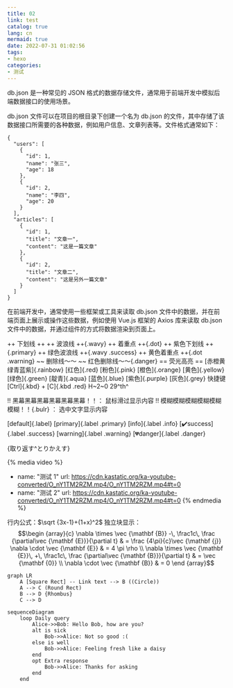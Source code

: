 ```yaml
---
title: 02
link: test
catalog: true
lang: cn
mermaid: true
date: 2022-07-31 01:02:56 
tags:
- hexo
categories:
- 测试
---
```

db.json 是一种常见的 JSON 格式的数据存储文件，通常用于前端开发中模拟后端数据接口的使用场景。

db.json 文件可以在项目的根目录下创建一个名为 db.json 的文件，其中存储了该数据接口所需要的各种数据，例如用户信息、文章列表等。文件格式通常如下：

```
{
  "users": [
    {
      "id": 1,
      "name": "张三",
      "age": 18
    },
    {
      "id": 2,
      "name": "李四",
      "age": 20
    }
  ],
  "articles": [
    {
      "id": 1,
      "title": "文章一",
      "content": "这是一篇文章"
    },
    {
      "id": 2,
      "title": "文章二",
      "content": "这是另外一篇文章"
    }
  ]
}
```

在前端开发中，通常使用一些框架或工具来读取 db.json 文件中的数据，并在前端页面上展示或操作这些数据，例如使用 Vue.js 框架的 Axios 库来读取 db.json 文件中的数据，并通过组件的方式将数据渲染到页面上。


++ 下划线 ++
++ 波浪线 ++{.wavy}
++ 着重点 ++{.dot}
++ 紫色下划线 ++{.primary}
++ 绿色波浪线 ++{.wavy .success}
++ 黄色着重点 ++{.dot .warning}
~~ 删除线～～
~~ 红色删除线～～{.danger}
== 荧光高亮 ==
[赤橙黄绿青蓝紫]{.rainbow}
[红色]{.red}
[粉色]{.pink}
[橙色]{.orange}
[黄色]{.yellow}
[绿色]{.green}
[靛青]{.aqua}
[蓝色]{.blue}
[紫色]{.purple}
[灰色]{.grey}
快捷键 [Ctrl]{.kbd} + [C]{.kbd .red}
H~2~0
29^th^

!! 黑幕黑幕黑幕黑幕黑幕黑幕！！： 鼠标滑过显示内容
!! 模糊模糊模糊模糊模糊模糊！！{.bulr} ： 选中文字显示内容

[default]{.label}
[primary]{.label .primary}
[info]{.label .info}
[:heavy_check_mark:success]{.label .success}
[warning]{.label .warning}
[:broken_heart:danger]{.label .danger}

{取り返す^とりかえす}

{% media video %}
- name: "测试 1"
  url: https://cdn.kastatic.org/ka-youtube-converted/O_nY1TM2RZM.mp4/O_nY1TM2RZM.mp4#t=0
- name: "测试 2"
  url: https://cdn.kastatic.org/ka-youtube-converted/O_nY1TM2RZM.mp4/O_nY1TM2RZM.mp4#t=0
  {% endmedia %}

行内公式：$\sqrt {3x-1}+(1+x)^2$
独立块显示：
$$\begin {array}{c}
\nabla \times \vec {\mathbf {B}} -\, \frac1c\, \frac {\partial\vec {\mathbf {E}}}{\partial t} &
= \frac {4\pi}{c}\vec {\mathbf {j}}    \nabla \cdot \vec {\mathbf {E}} & = 4 \pi \rho \\
\nabla \times \vec {\mathbf {E}}\, +\, \frac1c\, \frac {\partial\vec {\mathbf {B}}}{\partial t} & = \vec {\mathbf {0}} \\
\nabla \cdot \vec {\mathbf {B}} & = 0
\end {array}$$

```mermaid
graph LR
    A [Square Rect] -- Link text --> B ((Circle))
    A --> C (Round Rect)
    B --> D {Rhombus}
    C --> D
```
```mermaid
sequenceDiagram
    loop Daily query
        Alice->>Bob: Hello Bob, how are you?
        alt is sick
            Bob->>Alice: Not so good :(
        else is well
            Bob->>Alice: Feeling fresh like a daisy
        end
        opt Extra response
            Bob->>Alice: Thanks for asking
        end
    end
```




